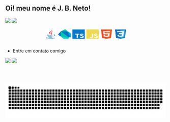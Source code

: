 ## Oi! meu nome é J. B. Neto!
<div>
  <a href="https://github.com/NetoSK9">
  <img height="170em" 
       src="https://github-readme-stats.vercel.app/api?username=NetoSK9&title_color=00ffff150&show_icons=true&icon_color=2fff170&theme=gotham&include_all_commits=true&count_private=true"/></a>
  <img height="170em" src="https://github-readme-stats.vercel.app/api/top-langs/?username=NetoSK9&layout=compact&langs_count=8&theme=gotham&title_color=00ffff150"/>
</div>
  
<div style="display: inline_block" align="center"><br>
  <img align="center" alt="Neto-Java" height="30" width="40" src="https://raw.githubusercontent.com/devicons/devicon/master/icons/java/java-original.svg">
  <img align="center" alt="Neto-Java" height="30" width="40" src="https://raw.githubusercontent.com/devicons/devicon/master/icons/dart/dart-original.svg">
  <img align="center" alt="Neto-Ts" height="30" width="40" src="https://raw.githubusercontent.com/devicons/devicon/master/icons/typescript/typescript-plain.svg">
  <img align="center" alt="Neto-Js" height="30" width="40" src="https://raw.githubusercontent.com/devicons/devicon/master/icons/javascript/javascript-plain.svg">
  <img align="center" alt="Neto-HTML" height="30" width="40" src="https://raw.githubusercontent.com/devicons/devicon/master/icons/html5/html5-original.svg">
  <img align="center" alt="Neto-CSS" height="30" width="40" src="https://raw.githubusercontent.com/devicons/devicon/master/icons/css3/css3-original.svg"> 
</div>
  
  ##
  
- Entre em contato comigo  
<div style="display: inline_block">
  <a href = "mailto:netobatista090@gmail.com"><img src="https://cdn3.iconfinder.com/data/icons/brands-applications/512/gmail_A-128.png" target="_blank"></a>
  <a href="https://www.linkedin.com/in/neto-batista-163263211/" target="_blank"><img src="https://cdn3.iconfinder.com/data/icons/brands-applications/512/LinkedIN_B-128.png" target="_blank"></a>
</div>
  
  ##
  
<br/>
  
<div style="display: inline_block">
  
  ![Snake animation](https://github.com/NetoSK9/NetoSK9/blob/output/github-contribution-grid-snake.svg)
  
</div>
